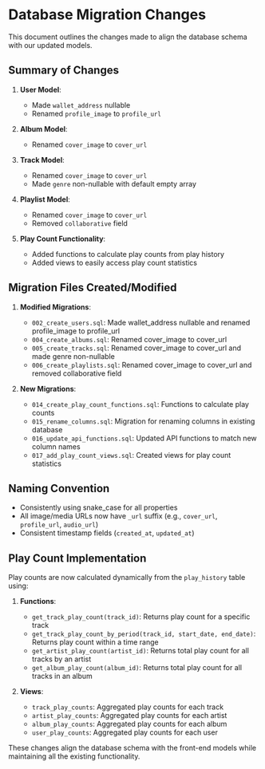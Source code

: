 # Database Migration Changes

This document outlines the changes made to align the database schema with our updated models.

## Summary of Changes

1. **User Model**:
   - Made `wallet_address` nullable
   - Renamed `profile_image` to `profile_url`

2. **Album Model**:
   - Renamed `cover_image` to `cover_url`

3. **Track Model**:
   - Renamed `cover_image` to `cover_url`
   - Made `genre` non-nullable with default empty array

4. **Playlist Model**:
   - Renamed `cover_image` to `cover_url`
   - Removed `collaborative` field

5. **Play Count Functionality**:
   - Added functions to calculate play counts from play history
   - Added views to easily access play count statistics

## Migration Files Created/Modified

1. **Modified Migrations**:
   - `002_create_users.sql`: Made wallet_address nullable and renamed profile_image to profile_url
   - `004_create_albums.sql`: Renamed cover_image to cover_url
   - `005_create_tracks.sql`: Renamed cover_image to cover_url and made genre non-nullable
   - `006_create_playlists.sql`: Renamed cover_image to cover_url and removed collaborative field

2. **New Migrations**:
   - `014_create_play_count_functions.sql`: Functions to calculate play counts
   - `015_rename_columns.sql`: Migration for renaming columns in existing database
   - `016_update_api_functions.sql`: Updated API functions to match new column names
   - `017_add_play_count_views.sql`: Created views for play count statistics

## Naming Convention

- Consistently using snake_case for all properties
- All image/media URLs now have `_url` suffix (e.g., `cover_url`, `profile_url`, `audio_url`)
- Consistent timestamp fields (`created_at`, `updated_at`)

## Play Count Implementation

Play counts are now calculated dynamically from the `play_history` table using:

1. **Functions**:
   - `get_track_play_count(track_id)`: Returns play count for a specific track
   - `get_track_play_count_by_period(track_id, start_date, end_date)`: Returns play count within a time range
   - `get_artist_play_count(artist_id)`: Returns total play count for all tracks by an artist
   - `get_album_play_count(album_id)`: Returns total play count for all tracks in an album

2. **Views**:
   - `track_play_counts`: Aggregated play counts for each track
   - `artist_play_counts`: Aggregated play counts for each artist
   - `album_play_counts`: Aggregated play counts for each album
   - `user_play_counts`: Aggregated play counts for each user

These changes align the database schema with the front-end models while maintaining all the existing functionality.
